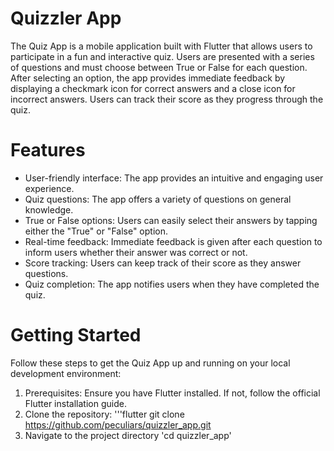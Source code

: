 # Quizzler App
The Quiz App is a mobile application built with Flutter that allows users to participate in a fun and interactive quiz. Users are presented with a series of questions and must choose between True or False for each question. After selecting an option, the app provides immediate feedback by displaying a checkmark icon for correct answers and a close icon for incorrect answers. Users can track their score as they progress through the quiz.
# Features 
* User-friendly interface: The app provides an intuitive and engaging user experience.
* Quiz questions: The app offers a variety of questions on general knowledge.
* True or False options: Users can easily select their answers by tapping either the
"True" or "False" option.
* Real-time feedback: Immediate feedback is given after each question to inform users whether their answer was correct or not.
* Score tracking: Users can keep track of their score as they answer questions.
* Quiz completion: The app notifies users when they have completed the quiz.

# Getting Started 
Follow these steps to get the Quiz App up and running on your local development environment:
1. Prerequisites: Ensure you have Flutter installed. If not, follow the official Flutter installation guide.
2. Clone the repository: 
    '''flutter
        git clone https://github.com/peculiars/quizzler_app.git
3. Navigate to the project directory
    'cd quizzler_app'
